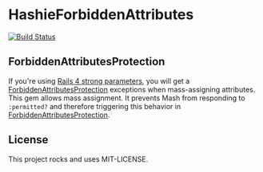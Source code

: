 # HashieForbiddenAttributes

[![Build Status](https://secure.travis-ci.org/Maxim-Filimonov/hashie-forbidden_attributes.png)](http://travis-ci.org/Maxim-Filimonov/hashie-forbidden_attributes)

## ForbiddenAttributesProtection
If you're using [Rails 4 strong parameters](http://edgeguides.rubyonrails.org/action_controller_overview.html#strong-parameters), you will get a [ForbiddenAttributesProtection](https://github.com/rails/strong_parameters/blob/master/lib/active_model/forbidden_attributes_protection.rb) exceptions when mass-assigning attributes.
This gem allows mass assignment. It prevents Mash from responding to `:permitted?` and therefore triggering this behavior in [ForbiddenAttributesProtection](https://github.com/rails/strong_parameters/blob/master/lib/active_model/forbidden_attributes_protection.rb).

## License
This project rocks and uses MIT-LICENSE.

